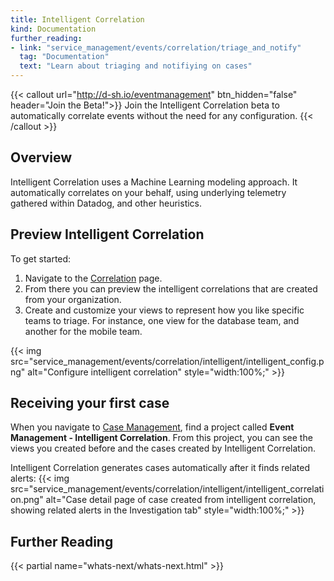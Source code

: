 ```yaml
---
title: Intelligent Correlation
kind: Documentation
further_reading:
- link: "service_management/events/correlation/triage_and_notify"
  tag: "Documentation"
  text: "Learn about triaging and notifiying on cases"
---
```


{{< callout url="http://d-sh.io/eventmanagement" btn_hidden="false" header="Join the Beta!">}}
Join the Intelligent Correlation beta to automatically correlate events without the need for any configuration. 
{{< /callout >}}
## Overview

Intelligent Correlation uses a Machine Learning modeling approach. It automatically correlates on your behalf, using underlying telemetry gathered within Datadog, and other heuristics.
## Preview Intelligent Correlation

To get started:
1. Navigate to the [Correlation][1] page. 
1. From there you can preview the intelligent correlations that are created from your organization.
1. Create and customize your views to represent how you like specific teams to triage. For instance, one view for the database team, and another for the mobile team.


{{< img src="service_management/events/correlation/intelligent/intelligent_config.png" alt="Configure intelligent correlation" style="width:100%;" >}}


## Receiving your first case

When you navigate to [Case Management][2], find a project called **Event Management - Intelligent Correlation**. From this project, you can see the views you created before and the cases created by Intelligent Correlation. 

Intelligent Correlation generates cases automatically after it finds related alerts:
{{< img src="service_management/events/correlation/intelligent/intelligent_correlation.png" alt="Case detail page of case created from intelligent correlation, showing related alerts in the Investigation tab" style="width:100%;" >}}




## Further Reading

{{< partial name="whats-next/whats-next.html" >}}

[1]: https://app.datadoghq.com/event/correlation
[2]: https://app.datadoghq.com/cases
